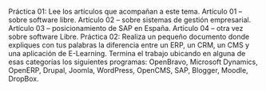 Práctica 01:
Lee los artículos que acompañan a este tema.
Artículo 01 – sobre software libre.
Artículo 02 – sobre sistemas de gestión empresarial.
Artículo 03 – posicionamiento de SAP en España.
Artículo 04 – otra vez sobre software Libre.
Práctica 02:
Realiza un pequeño documento donde expliques con tus palabras la diferencia
entre un ERP, un CRM, un CMS y una aplicación de E-Learning.
Termina el trabajo ubicando en alguna de esas categorías los siguientes
programas:
OpenBravo, Microsoft Dynamics, OpenERP, Drupal, Joomla, WordPress,
OpenCMS, SAP, Blogger, Moodle, DropBox.
